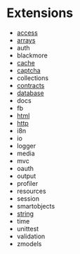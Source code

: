 # Extensions #

+ [access](access.md)
+ [arrays](arrays.md)
+ auth
+ blackmore
+ [cache](cache.md)
+ [captcha](captcha.md)
+ collections
+ [contracts](contracts.md)
+ [database](database.md)
+ docs
+ fb
+ [html](html.md)
+ [http](http.md)
+ i8n
+ io
+ logger
+ media
+ mvc
+ oauth
+ output
+ profiler
+ resources
+ session
+ smartobjects
+ [string](string.md)
+ time
+ unittest
+ validation
+ zmodels
